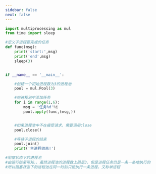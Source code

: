 ```yaml
---
sidebar: false
next: false
---
```

<BlogInfo/>






```python
import multiprocessing as mul
from time import sleep

#定义子进程要完成的任务
def func(msg):
    print('start:',msg)
    print('end',msg)
    sleep(3)


if __name__ == '__main__':

    #创建一个初始进程数为3的进程池
    pool = mul.Pool(3)

    #向进程池中添加任务
    for i in range(1,6):
        msg = '任务%d'%i
        pool.apply(func,(msg,))


    #如果进程池中不在接受请求，需要调用close
    pool.close()

    #等待子进程的结束
    pool.join()
    print('主进程结束!')

#阻塞状态下的进程池
#由运行结果可知，，虽然进程池的进程数上限是3，但是进程任务仍是一条一条地执行的
#所以阻塞状态下的进程池在同一时刻只能执行一条进程，又称单进程








```






<ActionBox />
        
<style>#top-box {margin-top:0.5rem!important;}</style>